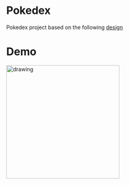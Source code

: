 # Pokedex

Pokedex project based on the following [design](https://www.figma.com/file/CQENrwwA1HMNnhVOJanoJ1/pokedex-app-iphone-x-daniel-motta)

# Demo
<img src="https://github.com/Barttje/Pokemon-Flutter/blob/master/demo.gif" alt="drawing" width="300"/>
